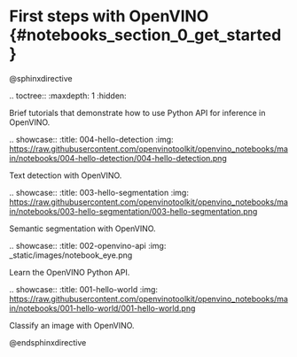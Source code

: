 # First steps with OpenVINO {#notebooks_section_0_get_started}

@sphinxdirective

.. toctree::
   :maxdepth: 1
   :hidden:


Brief tutorials that demonstrate how to use Python API for inference in OpenVINO.


.. showcase::
   :title: 004-hello-detection
   :img: https://raw.githubusercontent.com/openvinotoolkit/openvino_notebooks/main/notebooks/004-hello-detection/004-hello-detection.png

   Text detection with OpenVINO.

.. showcase::
   :title: 003-hello-segmentation
   :img: https://raw.githubusercontent.com/openvinotoolkit/openvino_notebooks/main/notebooks/003-hello-segmentation/003-hello-segmentation.png

   Semantic segmentation with OpenVINO.

.. showcase::
   :title: 002-openvino-api
   :img: _static/images/notebook_eye.png

   Learn the OpenVINO Python API.

.. showcase::
   :title: 001-hello-world
   :img: https://raw.githubusercontent.com/openvinotoolkit/openvino_notebooks/main/notebooks/001-hello-world/001-hello-world.png

   Classify an image with OpenVINO.

@endsphinxdirective
